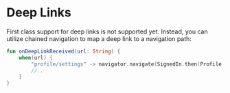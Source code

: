 # Deep Links

First class support for deep links is not supported yet. Instead, you can utilize chained navigation to map a deep link to a navigation path:

```kotlin
fun onDeepLinkReceived(url: String) {
    when(url) {
        "profile/settings" -> navigator.navigate(SignedIn.then(Profile).then(Settings))
        //..
    }
}
```
